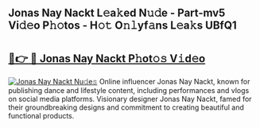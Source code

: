 ## Jonas Nay Nackt L𝚎a𝚔ed N𝚞𝚍e - Part-mv5 Vi𝚍𝚎o P𝚑𝚘tos - H𝚘𝚝 O𝚗𝚕yf𝚊ns L𝚎a𝚔s UBfQ1

# <h2><a href="http://kfddbc.oniu.top/?m=Jonas+Nay+Nackt">🔗👉 🔴 Jonas Nay Nackt P𝚑ot𝚘𝚜 V𝚒d𝚎o</a></h2>

[![Jonas Nay Nackt Nu𝚍e𝚜](https://i.imgur.com/0qMVB7G.gif)](http://kfddbc.oniu.top/?m=Jonas+Nay+Nackt)
Online influencer Jonas Nay Nackt, known for publishing dance and lifestyle content, including performances and vlogs on social media platforms. Visionary designer Jonas Nay Nackt, famed for their groundbreaking designs and commitment to creating beautiful and functional products.  
